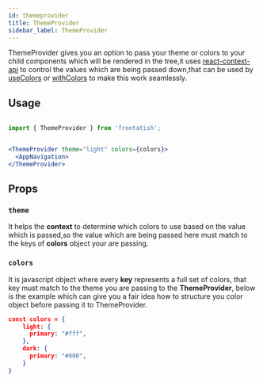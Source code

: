 ```yaml
---
id: themeprovider
title: ThemeProvider
sidebar_label: ThemeProvider
---
```


ThemeProvider gives you an option to pass your theme or colors to your child components which will be rendered in the tree,it uses [react-context-api](https://reactjs.org/docs/context.html) to control the values which are being passed down,that can be used by [useColors]() or [withColors]() to make this work seamlessly.

## Usage
```jsx

import { ThemeProvider } from 'frontatish';


<ThemeProvider theme="light" colors={colors}>
  <AppNavigation>
</ThemeProvider>

```

## Props

### `theme`
It helps the **context** to determine which colors to use based on the value which is passed,so the value which are being passed here must match to the keys of **colors** object your are passing.


### `colors`
It is javascript object where every **key** represents a full set of colors, that key must match to the theme you are passing to the **ThemeProvider**, below is the example which can give you a fair idea how to structure you color object before passing it to ThemeProvider.

```json
const colors = {
    light: {
      primary: "#fff",
    },
    dark: {
      primary: "#000",
    }
}
```
